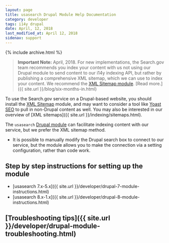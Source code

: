 ```yaml
---
layout: page
title: usasearch Drupal Module Help Documentation 
category: developer
tags: i14y drupal
date: April, 12, 2018
last_modified_at: April 12, 2018
sidenav: support
---
```


{% include archive.html %}

> **Important Note:** April, 2018. For new implementations, the Search.gov team recommends you index your content with us not using our Drupal module to send content to our i14y indexing API, but rather by publishing a comprehensive XML sitemap, which we can use to index your content. We recommend the [XML Sitemap module](https://www.drupal.org/project/xmlsitemap). [Read more.]({{ site.url }}/blog/six-months-in.html)

To use the Search.gov service on a Drupal-based website, you should install the [XML Sitemap](https://www.drupal.org/project/xmlsitemap) module, and may want to consider a tool like [Yoast SEO](https://www.drupal.org/project/yoast_seo) to pull in non-Drupal content as well. You may also be interested in our overview of [XML sitemaps]({{ site.url }}/indexing/sitemaps.html).

The `usasearch` [Drupal module](https://drupal.org/project/usasearch) can facilitate indexing content with our service, but we prefer the XML sitemap method. 

* It is possible to manually modify the Drupal search box to connect to our service, but the module allows you to make the connection via a setting configuration, rather than code work.

## Step by step instructions for setting up the module

* [usasearch 7.x-5.x]({{ site.url }}/developer/drupal-7-module-instructions.html)
* [usasearch 8.x-1.x]({{ site.url }}/developer/drupal-8-module-instructions.html)

## [Troubleshooting tips]({{ site.url }}/developer/drupal-module-troubleshooting.html)